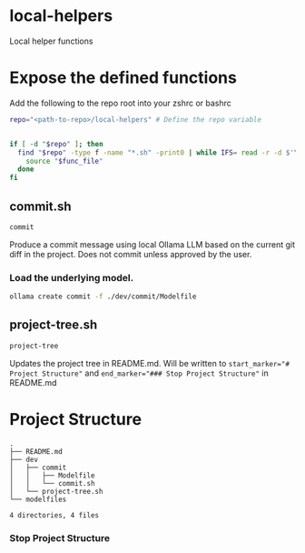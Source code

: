 # local-helpers

Local helper functions



# Expose the defined functions
Add the following to the repo root into your zshrc or bashrc

```bash
repo="<path-to-repo>/local-helpers" # Define the repo variable


if [ -d "$repo" ]; then
  find "$repo" -type f -name "*.sh" -print0 | while IFS= read -r -d $'\0' func_file; do
    source "$func_file"
  done
fi
```

## commit.sh

```bash
commit
```
Produce a commit message using local Ollama LLM based on the current git diff in the project.
Does not commit unless approved by the user.

### Load the underlying model.

```bash
ollama create commit -f ./dev/commit/Modelfile
```

## project-tree.sh

```bash
project-tree
```
Updates the project tree in README.md. Will be written to `start_marker="# Project Structure"` and `end_marker="### Stop Project Structure"` in README.md


# Project Structure

```
.
├── README.md
├── dev
│   ├── commit
│   │   ├── Modelfile
│   │   └── commit.sh
│   └── project-tree.sh
└── modelfiles

4 directories, 4 files
```
### Stop Project Structure
